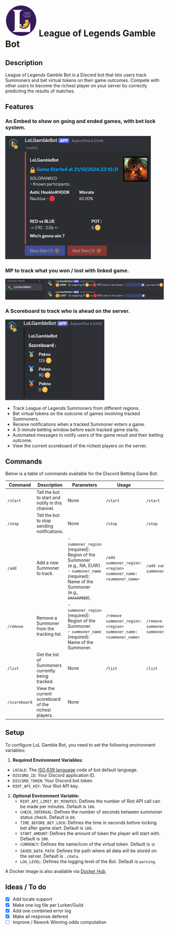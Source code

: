 # ![Logo](logo.png) League of Legends Gamble Bot

## Description

League of Legends Gamble Bot is a Discord bot that lets users track Summoners and bet virtual tokens on their game outcomes. Compete with other users to become the richest player on your server by correctly predicting the results of matches.

## Features

### An Embed to show on going and ended games, with bet lock system.
![Player Embed](bet.png)

### MP to track what you won / lost with linked game.
![Profile Embed](results.png)

### A Scoreboard to track who is ahead on the server.
![Generate Modal](scoreboard.png)

- Track League of Legends Summoners from different regions.
- Bet virtual tokens on the outcome of games involving tracked Summoners.
- Receive notifications when a tracked Summoner enters a game.
- A 3-minute betting window before each tracked game starts.
- Automated messages to notify users of the game result and their betting outcome.
- View the current scoreboard of the richest players on the server.

## Commands

Below is a table of commands available for the Discord Betting Game Bot:

| Command       | Description                                       | Parameters                                                                                      | Usage                                                          | Example                                                       |
|---------------|---------------------------------------------------|-------------------------------------------------------------------------------------------------|----------------------------------------------------------------|---------------------------------------------------------------|
| `/start`      | Tell the bot to start and notify in this channel. | None                                                                                            | `/start`                                                       | `/start`                                                      |
| `/stop`       | Tell the bot to stop sending notifications.       | None                                                                                            | `/stop`                                                        | `/stop`                                                       |
| `/add`        | Add a new Summoner to track.                      | - `summoner_region` (required): Region of the Summoner (e.g., NA, EUW).<br> - `summoner_name` (required): Name of the Summoner (e.g., `AAAAA#BBB`). | `/add summoner_region:<region> summoner_name:<summoner_name>`  | `/add summoner_region:NA summoner_name:Summoner123`           |
| `/remove`     | Remove a Summoner from the tracking list.         | - `summoner_region` (required): Region of the Summoner.<br> - `summoner_name` (required): Name of the Summoner.                         | `/remove summoner_region:<region> summoner_name:<summoner_name>` | `/remove summoner_region:EUW summoner_name:Summoner123` |
| `/list`       | Get the list of Summoners currently being tracked.| None                                                                                            | `/list`                                                        | `/list`                                                       |
| `/scoreboard` | View the current scoreboard of the richest players.| None      

## Setup

To configure LoL Gamble Bot, you need to set the following environment variables:

1. **Required Environment Variables:**
  - `LOCALE`: The [ISO 639 language](https://en.wikipedia.org/wiki/List_of_ISO_639_language_codes#:~:text=ISO%20639%20is%20a%20standardized,(sets%202%E2%80%935).) code of bot default language.
   - `DISCORD_ID`: Your Discord application ID.
   - `DISCORD_TOKEN`: Your Discord bot token.
   - `RIOT_API_KEY`: Your Riot API key.

2. **Optional Environment Variable:**
   - `RIOT_API_LIMIT_BY_MINUTES`: Defines the number of Riot API call can be made per minutes. Default is `100`.
   - `CHECK_INTERVAL`: Defines the number of seconds between summoner status check. Default is `60`.
   - `TIME_BEFORE_BET_LOCK`: Defines the time in seconds before locking bet after game start. Default is `180`.
   - `START_AMOUNT`: Defines the amount of token the player will start with. Default is `100`.
   - `CURRENCY`: Defines the name/icon of the virtual token. Default is `🪙`.
   - `SAVED_DATA_PATH`: Defines the path where all data will be stored on the server. Default is `./data`.
   - `LOG_LEVEL`: Defines the logging level of the Bot. Default is `warning`.

A Docker image is also available via [Docker Hub](https://hub.docker.com/r/pekno/lolgamblebot).

## Ideas / To do

- [x] Add locale support
- [x] Make one log file per Lurker/Guild
- [x] Add one combined error log
- [x] Make all response defered
- [ ] Improve / Rework Winning odds computation